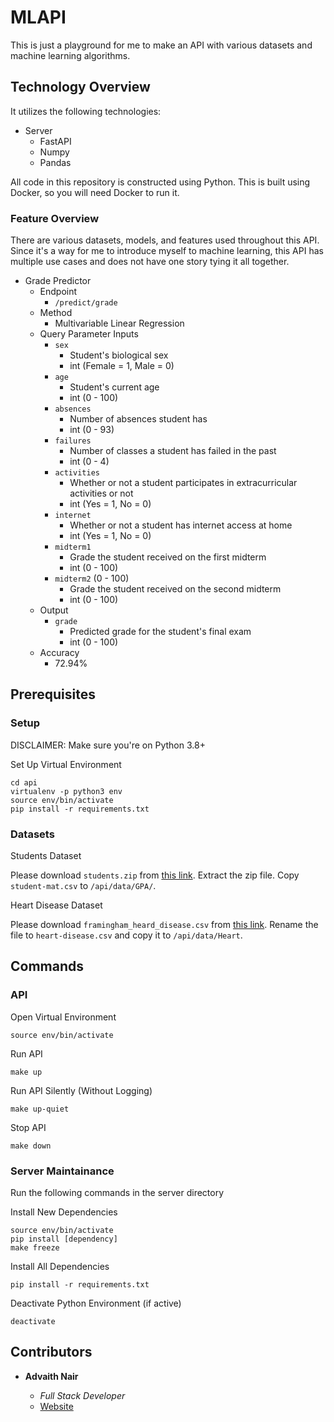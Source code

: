 # MLAPI

This is just a playground for me to make an API with various datasets and machine learning algorithms.

## Technology Overview

It utilizes the following technologies:

-   Server
    -   FastAPI
    -   Numpy
    -   Pandas

All code in this repository is constructed using Python. This is built using Docker, so you will need Docker to run it.

### Feature Overview

There are various datasets, models, and features used throughout this API. Since it's a way for me to introduce myself to machine learning, this API has multiple use cases and does not have one story tying it all together.

-   Grade Predictor
    -   Endpoint
        -   `/predict/grade`
    -   Method
        -   Multivariable Linear Regression
    -   Query Parameter Inputs
        -   `sex`
            -   Student's biological sex
            -   int (Female = 1, Male = 0)
        -   `age`
            -   Student's current age
            -   int (0 - 100)
        -   `absences`
            -   Number of absences student has
            -   int (0 - 93)
        -   `failures`
            -   Number of classes a student has failed in the past
            -   int (0 - 4)
        -   `activities`
            -   Whether or not a student participates in extracurricular activities or not
            -   int (Yes = 1, No = 0)
        -   `internet`
            -   Whether or not a student has internet access at home
            -   int (Yes = 1, No = 0)
        -   `midterm1`
            -   Grade the student received on the first midterm
            -   int (0 - 100)
        -   `midterm2` (0 - 100)
            -   Grade the student received on the second midterm
            -   int (0 - 100)
    -   Output
        -   `grade`
            -   Predicted grade for the student's final exam
            -   int (0 - 100)
    -   Accuracy
        -   72.94%

## Prerequisites

### Setup

DISCLAIMER: Make sure you're on Python 3.8+

Set Up Virtual Environment

```
cd api
virtualenv -p python3 env
source env/bin/activate
pip install -r requirements.txt
```

### Datasets

Students Dataset

Please download `students.zip` from [this link](https://archive.ics.uci.edu/ml/machine-learning-databases/00320/). Extract the zip file. Copy `student-mat.csv` to `/api/data/GPA/`.

Heart Disease Dataset

Please download `framingham_heard_disease.csv` from [this link](https://www.kaggle.com/naveengowda16/logistic-regression-heart-disease-prediction). Rename the file to `heart-disease.csv` and copy it to `/api/data/Heart`.

## Commands

### API

Open Virtual Environment

```
source env/bin/activate
```

Run API

```
make up
```

Run API Silently (Without Logging)

```
make up-quiet
```

Stop API

```
make down
```

### Server Maintainance

Run the following commands in the server directory

Install New Dependencies

```
source env/bin/activate
pip install [dependency]
make freeze
```

Install All Dependencies

```
pip install -r requirements.txt
```

Deactivate Python Environment (if active)

```
deactivate
```

## Contributors

-   **Advaith Nair**

    -   _Full Stack Developer_
    -   [Website](https://advaithnair.com)

